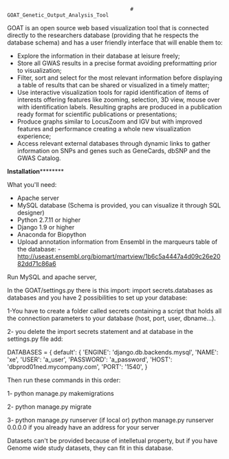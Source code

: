                                             # GOAT_Genetic_Output_Analysis_Tool
GOAT is an open source web based visualization tool that is connected directly to the researchers database (providing that he respects the database schema) and has a user friendly interface that will enable them to:
- Explore the information in their database at leisure freely;
- Store all GWAS results in a precise format avoiding preformatting prior to visualization;
- Filter, sort and select for the most relevant information before displaying a table of results that can be shared or visualized in a timely matter;
- Use interactive visualization tools for rapid identification of items of interests offering features like zooming, selection, 3D view, mouse over with identification labels. Resulting graphs are produced in a publication ready format for scientific publications or presentations;
- Produce graphs similar to LocusZoom and IGV but with improved features and performance creating a whole new visualization experience;
- Access relevant external databases through dynamic links to gather information on SNPs and genes such as GeneCards, dbSNP and the GWAS Catalog.

****************************************************Installation************************************************************

What you'll need:
- Apache server
- MySQL database (Schema is provided, you can visualize it through SQL designer)
- Python 2.7.11 or higher
- Django 1.9 or higher
- Anaconda for Biopython
- Upload annotation information from Ensembl in the marqueurs table of the database: 
    -http://useast.ensembl.org/biomart/martview/1b6c5a4447a4d09c26e2082dd71c86a6

Run MySQL and apache server, 

In the GOAT/settings.py there is this import: import secrets.databases as databases and you have 2 possibilities to set up your database:

1-You have to create a folder called secrets containing a script that holds all the connection parameters to your database (host, port, user, dbname...).

2- you delete the import secrets statement and at database in the settings.py file add:

DATABASES = {
   default': {
        'ENGINE': 'django.db.backends.mysql',
        'NAME': 'xe',
        'USER': 'a_user',
        'PASSWORD': 'a_password',
        'HOST': 'dbprod01ned.mycompany.com',
        'PORT': '1540',
}

Then run these commands in this order:

1- python manage.py makemigrations

2- python manage.py migrate

3- python manage.py runserver (if local or)       python manage.py runserver 0.0.0.0 if you already have an address for your server

Datasets can't be provided because of intelletual property, but if you have Genome wide study datasets, they can fit in this database.
